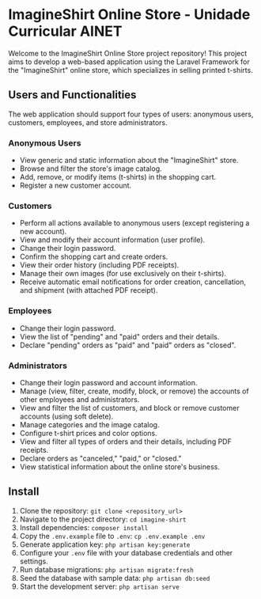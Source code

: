# ImagineShirt Online Store - Unidade Curricular AINET

Welcome to the ImagineShirt Online Store project repository! This project aims to develop a web-based application using the Laravel Framework for the "ImagineShirt" online store, which specializes in selling printed t-shirts.

## Users and Functionalities

The web application should support four types of users: anonymous users, customers, employees, and store administrators.

### Anonymous Users
- View generic and static information about the "ImagineShirt" store.
- Browse and filter the store's image catalog.
- Add, remove, or modify items (t-shirts) in the shopping cart.
- Register a new customer account.

### Customers
- Perform all actions available to anonymous users (except registering a new account).
- View and modify their account information (user profile).
- Change their login password.
- Confirm the shopping cart and create orders.
- View their order history (including PDF receipts).
- Manage their own images (for use exclusively on their t-shirts).
- Receive automatic email notifications for order creation, cancellation, and shipment (with attached PDF receipt).

### Employees
- Change their login password.
- View the list of "pending" and "paid" orders and their details.
- Declare "pending" orders as "paid" and "paid" orders as "closed".

### Administrators
- Change their login password and account information.
- Manage (view, filter, create, modify, block, or remove) the accounts of other employees and administrators.
- View and filter the list of customers, and block or remove customer accounts (using soft delete).
- Manage categories and the image catalog.
- Configure t-shirt prices and color options.
- View and filter all types of orders and their details, including PDF receipts.
- Declare orders as "canceled," "paid," or "closed."
- View statistical information about the online store's business.

## Install

1. Clone the repository: `git clone <repository_url>`
2. Navigate to the project directory: `cd imagine-shirt`
3. Install dependencies: `composer install`
4. Copy the `.env.example` file to `.env`: `cp .env.example .env`
5. Generate application key: `php artisan key:generate`
6. Configure your `.env` file with your database credentials and other settings.
7. Run database migrations: `php artisan migrate:fresh`
8. Seed the database with sample data: `php artisan db:seed`
9. Start the development server: `php artisan serve`
